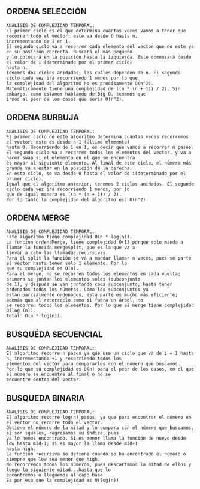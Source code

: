 ## ORDENA SELECCIÓN
	ANÁLISIS DE COMPLEJIDAD TEMPORAL:
	El primer ciclo es el que determina cuántas veces vamos a tener que recorrer todo el vector; este va desde 0 hasta n, 
	incrementando de 1 en 1. 
	El segundo ciclo va a recorrer cada elemento del vector que no este ya en su posición correcta. Buscará el más pequeño 
	y lo colocará en la posición hasta la izquierda. Este comenzará desde el valor de i (determinado por el primer ciclo) 
	hasta n. 
	Tenemos dos ciclos anidados; los cuáles dependen de n. El segundo ciclo cada vez irá recorriendo 1 menos por lo que 
	la complejidad del algoritmo no es precisamente O(n^2). 
	Matemáticamente tiene una complejidad de ((n * (n + 1)) / 2). Sin embargo, como estamos hablando de Big O, tenemos que
	irnos al peor de los casos que sería O(n^2). 

## ORDENA BURBUJA
	ANÁLISIS DE COMPLEJIDAD TEMPORAL:
	El primer ciclo de este algoritmo determina cuántas veces recorremos el vector; esto es desde n-1 (último elemento) 
	hasta 0. Recorriendo de 1 en 1, es decir que vamos a recorrer n pasos.
	El segundo ciclo va a recorrer todos los elementos del vector, y va a hacer swap si el elemento en el que se encuentra
	es mayor al siguiente elemento. Al final de este ciclo, el número más grande va a estar en la posición de la derecha. 
	En este ciclo, se va desde 0 hasta el valor de i(determinado por el primer ciclo).
	Igual que el algoritmo anterior, tenemos 2 ciclos anidados. El segundo ciclo cada vez irá recorriendo 1 menos, por lo 
	que de igual manera es ((n * (n + 1)) / 2).
	Por lo tanto la complejidad del algoritmo es: O(n^2).

## ORDENA MERGE 
	ANÁLISIS DE COMPLEJIDAD TEMPORAL:
	Este algoritmo tiene complejidad O(n * log(n)). 
	La función ordenaMerge, tiene complejidad O(1) porque solo manda a llamar la función mergeSplit, que es la que va a 
	llevar a cabo las llamadas recursivas. 
	Para el split la función se va a mandar llamar n veces, pues se parte el vector hasta tener solo 1 elemento. Por lo 
	que su complejidad es O(n).
	Para el merge, no se recorren todos los elementos en cada vuelta; primero se juntan los elementos solos (subconjunto 
	de 1), y después se van juntando cada subconjunto, hasta tener ordenados todos los números. Como los subconjuntos ya 
	están parcialmente ordenados, esta parte es mucho más eficiente; además que al recorreclo como si fuera un árbol, no 
	se recorren todos los elementos. Por lo que el merge tiene complejidad O(log (n)).
	Total: O(n * log(n)).

## BUSQUÉDA SECUENCIAL
	ANÁLISIS DE COMPLEJIDAD TEMPORAL:
	El algoritmo recorre n pasos ya que usa un ciclo que va de i = 1 hasta n, incrementando +1 y recorriendo todos los 
	elementos del vector para compararlos con el número que buscamos. 
	Por lo que su complejidad es O(n) para el peor de los casos, en el que el número se encuentre al final o no se 
	encuentre dentro del vector.

## BUSQUEDA BINARIA 
	ANÁLISIS DE COMPLEJIDAD TEMPORAL:
	El algoritmo recorre log(n) pasos, ya que para encontrar el número en el vector no recorre todo el vector. 
	Obtiene el número de la mitad y lo compara con el número que buscamos, si son iguales, regresamos su índice, pues 
	ya lo hemos encontrado. Si es menor llama la función de nuevo desde low hasta mid-1; si es mayor la llama desde mid+1 
	hasta high. 
	La función recursiva se detiene cuando se ha encontrado el número o siempre que low sea menor que high. 
	No recorremos todos los números, pues descartamos la mitad de ellos y luego la siguiente mitad...hasta que lo 
	encontremos o lleguemos al caso base.
	Es por eso que la complejidad es O(log(n))
